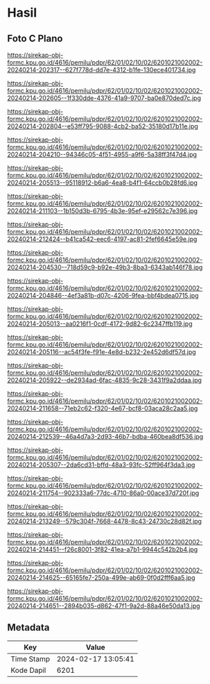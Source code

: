 # Hasil

## Foto C Plano

https://sirekap-obj-formc.kpu.go.id/4616/pemilu/pdpr/62/01/02/10/02/6201021002002-20240214-202317--627f778d-dd7e-4312-b1fe-130ece401734.jpg

https://sirekap-obj-formc.kpu.go.id/4616/pemilu/pdpr/62/01/02/10/02/6201021002002-20240214-202605--1f330dde-4376-41a9-9707-ba0e870ded7c.jpg

https://sirekap-obj-formc.kpu.go.id/4616/pemilu/pdpr/62/01/02/10/02/6201021002002-20240214-202804--e53ff795-9088-4cb2-ba52-35180d17b11e.jpg

https://sirekap-obj-formc.kpu.go.id/4616/pemilu/pdpr/62/01/02/10/02/6201021002002-20240214-204210--94346c05-4f51-4955-a9f6-5a38ff3f47d4.jpg

https://sirekap-obj-formc.kpu.go.id/4616/pemilu/pdpr/62/01/02/10/02/6201021002002-20240214-205513--95118912-b6a6-4ea8-b4f1-64ccb0b28fd6.jpg

https://sirekap-obj-formc.kpu.go.id/4616/pemilu/pdpr/62/01/02/10/02/6201021002002-20240214-211103--1b150d3b-6795-4b3e-95ef-e29562c7e396.jpg

https://sirekap-obj-formc.kpu.go.id/4616/pemilu/pdpr/62/01/02/10/02/6201021002002-20240214-212424--b41ca542-eec6-4197-ac81-2fef6645e59e.jpg

https://sirekap-obj-formc.kpu.go.id/4616/pemilu/pdpr/62/01/02/10/02/6201021002002-20240214-204530--718d59c9-b92e-49b3-8ba3-6343ab146f78.jpg

https://sirekap-obj-formc.kpu.go.id/4616/pemilu/pdpr/62/01/02/10/02/6201021002002-20240214-204846--4ef3a81b-d07c-4206-9fea-bbf4bdea0715.jpg

https://sirekap-obj-formc.kpu.go.id/4616/pemilu/pdpr/62/01/02/10/02/6201021002002-20240214-205013--aa0216f1-0cdf-4172-9d82-6c2347ffb119.jpg

https://sirekap-obj-formc.kpu.go.id/4616/pemilu/pdpr/62/01/02/10/02/6201021002002-20240214-205116--ac54f3fe-f91e-4e8d-b232-2e452d6df57d.jpg

https://sirekap-obj-formc.kpu.go.id/4616/pemilu/pdpr/62/01/02/10/02/6201021002002-20240214-205922--de2934ad-6fac-4835-9c28-3431f9a2ddaa.jpg

https://sirekap-obj-formc.kpu.go.id/4616/pemilu/pdpr/62/01/02/10/02/6201021002002-20240214-211658--71eb2c62-f320-4e67-bcf8-03aca28c2aa5.jpg

https://sirekap-obj-formc.kpu.go.id/4616/pemilu/pdpr/62/01/02/10/02/6201021002002-20240214-212539--46a4d7a3-2d93-46b7-bdba-460bea8df536.jpg

https://sirekap-obj-formc.kpu.go.id/4616/pemilu/pdpr/62/01/02/10/02/6201021002002-20240214-205307--2da6cd31-bffd-48a3-93fc-52ff964f3da3.jpg

https://sirekap-obj-formc.kpu.go.id/4616/pemilu/pdpr/62/01/02/10/02/6201021002002-20240214-211754--902333a6-77dc-4710-86a0-00ace37d720f.jpg

https://sirekap-obj-formc.kpu.go.id/4616/pemilu/pdpr/62/01/02/10/02/6201021002002-20240214-213249--579c304f-7668-4478-8c43-24730c28d82f.jpg

https://sirekap-obj-formc.kpu.go.id/4616/pemilu/pdpr/62/01/02/10/02/6201021002002-20240214-214451--f26c8001-3f82-41ea-a7b1-9944c542b2b4.jpg

https://sirekap-obj-formc.kpu.go.id/4616/pemilu/pdpr/62/01/02/10/02/6201021002002-20240214-214625--65165fe7-250a-499e-ab69-0f0d2fff6aa5.jpg

https://sirekap-obj-formc.kpu.go.id/4616/pemilu/pdpr/62/01/02/10/02/6201021002002-20240214-214651--2894b035-d862-47f1-9a2d-88a46e50da13.jpg


## Metadata

| Key        | Value               |
| ---------- | ------------------- |
| Time Stamp | 2024-02-17 13:05:41 |
| Kode Dapil | 6201                |



